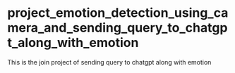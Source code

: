 # project_emotion_detection_using_camera_and_sending_query_to_chatgpt_along_with_emotion
This is the join project of sending query to chatgpt along with emotion

